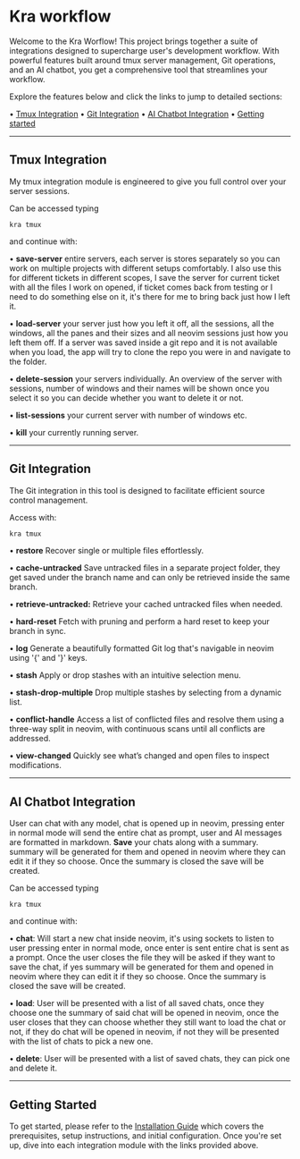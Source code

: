# Kra workflow

Welcome to the Kra Worflow! This project brings together a suite of integrations designed to supercharge user's development workflow. With powerful features built around tmux server management, Git operations, and an AI chatbot, you get a comprehensive tool that streamlines your workflow.

Explore the features below and click the links to jump to detailed sections:

• [Tmux Integration](#tmux-integration)
• [Git Integration](#git-integration)
• [AI Chatbot Integration](#ai-chatbot-integration)
• [Getting started](#getting-started)

---

## Tmux Integration

My tmux integration module is engineered to give you full control over your server sessions.

Can be accessed typing
```
kra tmux
```

and continue with:

• **save-server** entire servers, each server is stores separately so you can work on multiple projects with different setups comfortably. I also use this for different tickets in different scopes, I save the server for current ticket with all the files I work on opened, if ticket comes back from testing or I need to do something else on it, it's there for me to bring back just how I left it.

• **load-server** your server just how you left it off, all the sessions, all the windows, all the panes and their sizes and all neovim sessions just how you left them off. If a server was saved inside a git repo and it is not available when you load, the app will try to clone the repo you were in and navigate to the folder.

• **delete-session** your servers individually. An overview of the server with sessions, number of windows and their names will be shown once you select it so you can decide whether you want to delete it or not.

• **list-sessions** your current server with number of windows etc.

• **kill** your currently running server.

---

## Git Integration

The Git integration in this tool is designed to facilitate efficient source control management.

Access with:
```bash
kra tmux
```

• **restore** Recover single or multiple files effortlessly.

• **cache-untracked** Save untracked files in a separate project folder, they get saved under the branch name and can only be retrieved inside the same branch.

• **retrieve-untracked:** Retrieve your cached untracked files when needed.

• **hard-reset** Fetch with pruning and perform a hard reset to keep your branch in sync.

• **log** Generate a beautifully formatted Git log that's navigable in neovim using '{' and '}' keys.

• **stash** Apply or drop stashes with an intuitive selection menu.

• **stash-drop-multiple** Drop multiple stashes by selecting from a dynamic list.

• **conflict-handle** Access a list of conflicted files and resolve them using a three-way split in neovim, with continuous scans until all conflicts are addressed.

• **view-changed** Quickly see what’s changed and open files to inspect modifications.

---

## AI Chatbot Integration

User can chat with any model, chat is opened up in neovim, pressing enter in normal mode will send the entire chat as prompt, user and AI messages are formatted in markdown.
**Save** your chats along with a summary. summary will be generated for them and opened in neovim where they can edit it if they so choose. Once the summary is closed the save will be created.

Can be accessed typing
```
kra tmux
```

and continue with:

• **chat**: Will start a new chat inside neovim, it's using sockets to listen to user pressing enter in normal mode, once enter is sent entire chat is sent as a prompt. Once the user closes the file they will be asked if they want to save the chat, if yes summary will be generated for them and opened in neovim where they can edit it if they so choose. Once the summary is closed the save will be created.

• **load**: User will be presented with a list of all saved chats, once they choose one the summary of said chat will be opened in neovim, once the user closes that they can choose whether they still want to load the chat or not, if they do chat will be opened in neovim, if not they will be presented with the list of chats to pick a new one.

• **delete**: User will be presented with a list of saved chats, they can pick one and delete it.

---

## Getting Started

To get started, please refer to the [Installation Guide](docs/installation.md) which covers the prerequisites, setup instructions, and initial configuration. Once you're set up, dive into each integration module with the links provided above.
